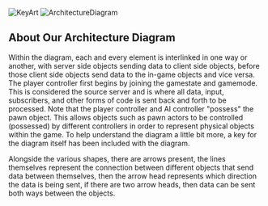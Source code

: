 ![KeyArt](https://user-images.githubusercontent.com/78187057/113372704-7cfe1a00-9326-11eb-8c67-cfe07fb4f2a0.JPG) ![ArchitectureDiagram](https://user-images.githubusercontent.com/78187057/113372316-9d79a480-9325-11eb-94da-b868a2de5189.JPG)

## About Our Architecture Diagram
Within the diagram, each and every element is interlinked in one way or another, with server side objects sending data to client side objects, before those client side objects send data to the in-game objects and vice versa. The player controller first begins by joining the gamestate and gamemode. This is considered the source server and is where all data, input, subscribers, and other forms of code is sent back and forth to be processed. Note that the player controller and AI controller "possess" the pawn object. This allows objects such as pawn actors to be controlled (possessed) by different controllers in order to represent physical objects within the game. To help understand the diagram a little bit more, a key for the diagram itself has been included with the diagram.

Alongside the various shapes, there are arrows present, the lines themselves represent the connection between different objects that send data between themselves, then the arrow head represents which direction the data is being sent, if there are two arrow heads, then data can be sent both ways between the objects.
